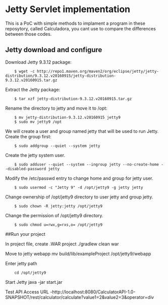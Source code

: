 # Jetty Servlet implementation

This is a PoC with simple methods to implament a program in these reposytory, called Calculadora, you cant use to compare the differences between those codes.


## Jetty download and configure
Download Jetty 9.3.12 package:

		$ wget -c http://repo1.maven.org/maven2/org/eclipse/jetty/jetty-distribution/9.3.12.v20160915/jetty-distribution-9.3.12.v20160915.tar.gz

Extract the Jetty package:

		$ tar xzf jetty-distribution-9.3.12.v20160915.tar.gz	

Rename the directory to jetty and move it to /opt:

		$ mv jetty-distribution-9.3.12.v20160915 jetty9
		$ sudo mv jetty9 /opt

We will create a user and group named jetty that will be used to run Jetty. Create the group first:

		$ sudo addgroup --quiet --system jetty

Create the jetty system user.

		$ sudo adduser --quiet --system --ingroup jetty --no-create-home --disabled-password jetty

Modify the /etc/passwd entry to change home and group for jetty user.

		$ sudo usermod -c "Jetty 9" -d /opt/jetty9 -g jetty jetty

Change ownership of /opt/jetty9 directory to user jetty and group jetty.

		$ sudo chown -R jetty:jetty /opt/jetty9

Change the permission of /opt/jetty9 directory.

		$ sudo chmod u=rwx,g=rxs,o= /opt/jetty9
    



##Run your project

In project file, create .WAR project
		./gradlew clean war

Move to jetty webapp
		mv build/lib/exampleProject /opt/jetty9/webapp


Enter jetty path

		cd /opt/jetty9

Start Jetty
		java -jar start.jar


Test API
Access URL
-http://localhost:8080/CalculatorAPI-1.0-SNAPSHOT/rest/calculator/calculate?value1=2&value2=3&operator=div

